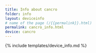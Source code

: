 ```yaml
---
title: Info about cancro
folder: info
layout: deviceinfo
# name of the page (/{{permalink}}.html)
permalink: cancro_info.html
device: cancro
---
```

{% include templates/device_info.md %}
